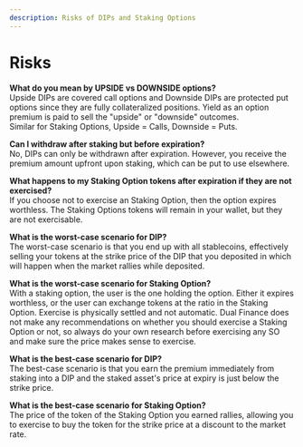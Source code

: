 ```yaml
---
description: Risks of DIPs and Staking Options
---
```


# Risks

**What do you mean by UPSIDE vs DOWNSIDE options?** \
Upside DIPs are covered call options and Downside DIPs are protected put options
since they are fully collateralized positions. Yield as an option premium is
paid to sell the "upside" or "downside" outcomes.\
Similar for Staking Options, Upside = Calls, Downside = Puts.

**Can I withdraw after staking but before expiration?** \
No, DIPs can only be withdrawn after expiration. However, you receive the
premium amount upfront upon staking, which can be put to use elsewhere.

**What happens to my Staking Option tokens after expiration if they are not exercised?** \
If you choose not to exercise an Staking Option, then the option expires
worthless. The Staking Options tokens will remain in your wallet, but they are
not exercisable.

**What is the worst-case scenario for DIP?** \
The worst-case scenario is that you end up with all stablecoins, effectively
selling your tokens at the strike price of the DIP that you deposited in which
will happen when the market rallies while deposited.

**What is the worst-case scenario for Staking Option?** \
With a staking option, the user is the one holding the option. Either it expires
worthless, or the user can exchange tokens at the ratio in the Staking Option.
Exercise is physically settled and not automatic. Dual Finance does not make any
recommendations on whether you should exercise a Staking Option or not, so
always do your own research before exercising any SO and make sure the price
makes sense to exercise.

**What is the best-case scenario for DIP?** \
The best-case scenario is that you earn the premium immediately from staking
into a DIP and the staked asset's price at expiry is just below the strike
price.

**What is the best-case scenario for Staking Option?** \
The price of the token of the Staking Option you earned rallies, allowing you to
exercise to buy the token for the strike price at a discount to the market
rate.
